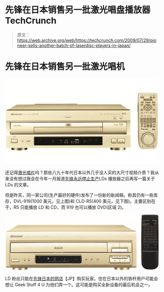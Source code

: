 # 先锋在日本销售另一批激光唱盘播放器 TechCrunch

> 原文：<https://web.archive.org/web/https://techcrunch.com/2009/07/29/pioneer-sells-another-batch-of-laserdisc-players-in-japan/>

# 先锋在日本销售另一批激光唱机

![pioneer_dvl-919](img/8f422bccb8c0b4ea3c78e2e293eb1a4c.png "pioneer_dvl-919")

还记得[激光唱片](https://web.archive.org/web/20221001212735/http://en.wikipedia.org/wiki/Laserdisc)吗？那些八九十年代日本以外几乎没人买的大尺寸视频介质？我从来没有想过我会在今年一月报道[先锋永远停止生产](https://web.archive.org/web/20221001212735/http://www.crunchgear.com/2009/01/14/pioneer-pulls-the-plug-on-ld-production/)LDs 播放器之后再写一篇关于 LDs 的文章。

但是昨天，同一家公司(生产最好的硬件)发布了一份新的新闻稿，称其仍有一些库存，DVL-919(1000 美元，见上图)和 CLD-R5(400 美元，见下图)。主要区别在于，R5 只能播放 LD 和 CD，而 919 也可以播放 DVD(区域 2)。

![pioneer_cld-r](img/b2b62ba59805b3a71beb856faa6ea609.png "pioneer_cld-r")

LD 粉丝只能在[先锋日本的网店](https://web.archive.org/web/20221001212735/http://www3.pioneer.co.jp/online/index.php?CATETCD=110&CATEMCD=153&mode=PD-LIST2)【JP】购买玩家。住在日本以外的铁杆用户可能会想让 Geek Stuff 4 U 为他们弄一个。这可能是购买全新设备的最后机会之一。